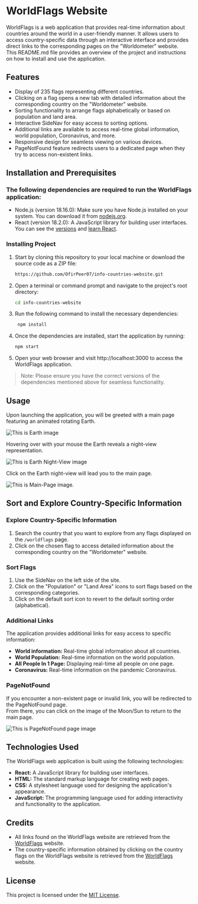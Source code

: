 # WorldFlags Website

WorldFlags is a web application that provides real-time information about countries around the world in a user-friendly manner. It allows users to access country-specific data through an interactive interface and provides direct links to the corresponding pages on the "Worldometer" website.  
This README.md file provides an overview of the project and instructions on how to install and use the application.

## Features

- Display of 235 flags representing different countries.
- Clicking on a flag opens a new tab with detailed information about the corresponding country on the "Worldometer" website.
- Sorting functionality to arrange flags alphabetically or based on population and land area.
- Interactive SideNav for easy access to sorting options.
- Additional links are available to access real-time global information, world population, Coronavirus, and more.
- Responsive design for seamless viewing on various devices.
- PageNotFound feature redirects users to a dedicated page when they try to access non-existent links.

## Installation and Prerequisites
### The following dependencies are required to run the WorldFlags application:
- Node.js (version 18.16.0): Make sure you have Node.js installed on your system. 
You can download it from [nodejs.org](https://nodejs.org).
- React (version 18.2.0): A JavaScript library for building user interfaces.
You can see the [versions](https://github.com/facebook/react/tags) and [learn React](https://react.dev/learn).

### Installing Project
1. Start by cloning this repository to your local machine or download the source code as a ZIP file:  

   ```bash
   https://github.com/OfirPeer07/info-countries-website.git
2. Open a terminal or command prompt and navigate to the project's root directory:  

   ```bash
   cd info-countries-website
3. Run the following command to install the necessary dependencies:  

   ```bash
    npm install
4. Once the dependencies are installed, start the application by running:  

   ```bash
   npm start
5. Open your web browser and visit http://localhost:3000 to access the WorldFlags application.
> Note: Please ensure you have the correct versions of the dependencies mentioned above for seamless functionality.
## Usage

Upon launching the application, you will be greeted with a main page featuring an animated rotating Earth.  

![This is Earth image](https://i.ibb.co/z6HFrv3/149.png)

Hovering over with your mouse the Earth reveals a night-view representation.  

![This is Earth Night-View image](https://i.ibb.co/tMfK16S/150.png)

Click on the Earth night-view will lead you to the main page.  

![This is Main-Page image.](https://i.ibb.co/SXfg61L/152.png)

## Sort and Explore Country-Specific Information

### Explore Country-Specific Information
1. Search the country that you want to explore from any flags displayed on the `/worldflags` page.
2. Click on the chosen flag to access detailed information about the corresponding country on the "Worldometer" website.

### Sort Flags
1. Use the SideNav on the left side of the site.
2. Click on the "Population" or "Land Area" icons to sort flags based on the corresponding categories.
3. Click on the default sort icon to revert to the default sorting order (alphabetical).

### Additional Links

The application provides additional links for easy access to specific information:
- **World information:** Real-time global information about all countries.
- **World Population:** Real-time information on the world population.
- **All People In 1 Page:** Displaying real-time all people on one page.
- **Coronavirus:** Real-time information on the pandemic Coronavirus.

### PageNotFound

If you encounter a non-existent page or invalid link, you will be redirected to the PageNotFound page.  
From there, you can click on the image of the Moon/Sun to return to the main page.

![This is PageNotFound page image](https://i.ibb.co/T05WMkx/159.png)

## Technologies Used

The WorldFlags web application is built using the following technologies:
- **React:** A JavaScript library for building user interfaces.
- **HTML:** The standard markup language for creating web pages.
- **CSS:** A stylesheet language used for designing the application's appearance.
- **JavaScript:** The programming language used for adding interactivity and functionality to the application.

## Credits

- All links found on the WorldFlags website are retrieved from the [WorldFlags](https://www.worldometers.info/) website.
- The country-specific information obtained by clicking on the country flags on the WorldFlags website is retrieved from the [WorldFlags](https://www.worldometers.info/) website.

## License

This project is licensed under the [MIT License](LICENSE.txt).
